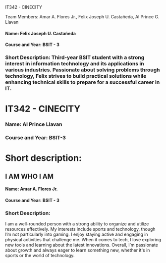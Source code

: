 IT342 - CINECITY

Team Members: Amar A. Flores Jr., Felix Joseph U. Castañeda, Al Prince G. Llavan

#### Name: Felix Joseph U. Castañeda
#### Course and Year: BSIT - 3


### Short Description: Third-year BSIT student with a strong interest in information technology and its applications in various industries. Passionate about solving problems through technology, Felix strives to build practical solutions while enhancing technical skills to prepare for a successful career in IT.

# IT342 - CINECITY


### Name: Al Prince Llavan
### Course and Year: BSIT-3  


# Short description:
## I AM WHO I AM

#### Name: Amar A. Flores Jr.
#### Course and Year: BSIT - 3

### Short Description: 
I am a well-rounded person with a strong ability to organize and utilize resources effectively. My interests include sports and technology, though I’m not particularly into gaming. I enjoy staying active and engaging in physical activities that challenge me. When it comes to tech, I love exploring new tools and learning about the latest innovations. Overall, I’m passionate about growth and always eager to learn something new, whether it's in sports or the world of technology.

